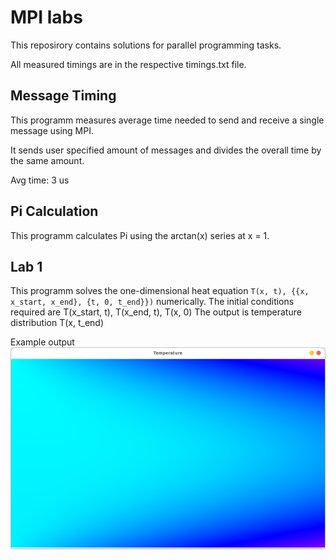 # MPI labs

This reposirory contains solutions for parallel programming tasks.

All measured timings are in the respective timings.txt file.

## Message Timing

This programm measures average time needed to send and receive a single message using MPI.

It sends user specified amount of messages and divides the overall time by the same amount.

Avg time: 3 us

## Pi Calculation

This programm calculates Pi using the arctan(x) series at x = 1.

## Lab 1

This programm solves the one-dimensional heat equation `T(x, t), {{x, x_start, x_end}, {t, 0, t_end}})` numerically.
The initial conditions required are T(x_start, t), T(x_end, t), T(x, 0)
The output is temperature distribution T(x, t_end)

Example output
![Example of heatmap](https://github.com/k-kashapov/ParallelProgramming/blob/master/img/Example.png)
